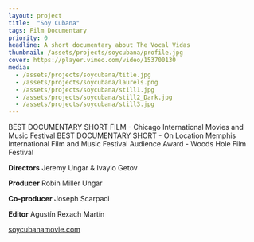 ```yaml
---
layout: project
title:  "Soy Cubana"
tags: Film Documentary
priority: 0
headline: A short documentary about The Vocal Vidas
thumbnail: /assets/projects/soycubana/profile.jpg
cover: https://player.vimeo.com/video/153700130
media:
  - /assets/projects/soycubana/title.jpg
  - /assets/projects/soycubana/laurels.png
  - /assets/projects/soycubana/still1.jpg
  - /assets/projects/soycubana/still2_Dark.jpg
  - /assets/projects/soycubana/still3.jpg
---
```

BEST DOCUMENTARY SHORT FILM - Chicago International Movies and Music Festival
BEST DOCUMENTARY SHORT - On Location Memphis International Film and Music Festival
Audience Award - Woods Hole Film Festival

**Directors**
Jeremy Ungar & Ivaylo Getov

**Producer**
Robin Miller Ungar

**Co-producer**
Joseph Scarpaci

**Editor**
Agustín Rexach Martín

[soycubanamovie.com](http://soycubanamovie.com)
